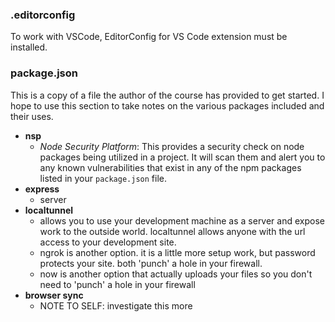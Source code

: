### **.editorconfig**

To work with VSCode, EditorConfig for VS Code extension must be installed.

### **package.json**

This is a copy of a file the author of the course has provided to get started. I hope to use this section to take notes on the various packages included and their uses.

- **nsp**
  - *Node Security Platform*: This provides a security check on node packages being utilized in a project. It will scan them and alert you to any known vulnerabilities that exist in any of the npm packages listed in your `package.json` file.
- **express**
  - server
- **localtunnel**
  - allows you to use your development machine as a server and expose work to the outside world. localtunnel allows anyone with the url access to your development site.
  - ngrok is another option. it is a little more setup work, but password protects your site.  both 'punch' a hole in your firewall.
  - now is another option that actually uploads your files so you don't need to 'punch' a hole in your firewall
- **browser sync**
  - NOTE TO SELF: investigate this more
